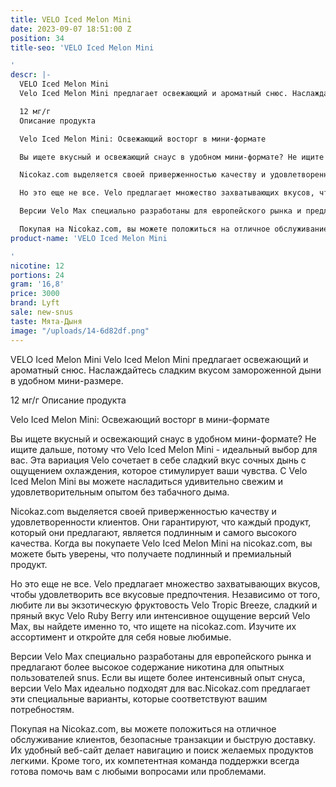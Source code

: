 ```yaml
---
title: VELO Iced Melon Mini
date: 2023-09-07 18:51:00 Z
position: 34
title-seo: 'VELO Iced Melon Mini

'
descr: |-
  VELO Iced Melon Mini
  Velo Iced Melon Mini предлагает освежающий и ароматный снюс. Наслаждайтесь сладким вкусом замороженной дыни в удобном мини-размере.

  12 мг/г
  Описание продукта

  Velo Iced Melon Mini: Освежающий восторг в мини-формате

  Вы ищете вкусный и освежающий снаус в удобном мини-формате? Не ищите дальше, потому что Velo Iced Melon Mini - идеальный выбор для вас. Эта вариация Velo сочетает в себе сладкий вкус сочных дынь с ощущением охлаждения, которое стимулирует ваши чувства. С Velo Iced Melon Mini вы можете насладиться удивительно свежим и удовлетворительным опытом без табачного дыма.

  Nicokaz.com выделяется своей приверженностью качеству и удовлетворенности клиентов. Они гарантируют, что каждый продукт, который они предлагают, является подлинным и самого высокого качества. Когда вы покупаете Velo Iced Melon Mini на nicokaz.com, вы можете быть уверены, что получаете подлинный и премиальный продукт.

  Но это еще не все. Velo предлагает множество захватывающих вкусов, чтобы удовлетворить все вкусовые предпочтения. Независимо от того, любите ли вы экзотическую фруктовость Velo Tropic Breeze, сладкий и пряный вкус Velo Ruby Berry или интенсивное ощущение версий Velo Max, вы найдете именно то, что ищете на nicokaz.com. Изучите их ассортимент и откройте для себя новые любимые.

  Версии Velo Max специально разработаны для европейского рынка и предлагают более высокое содержание никотина для опытных пользователей snus. Если вы ищете более интенсивный опыт снуса, версии Velo Max идеально подходят для вас.Nicokaz.com предлагает эти специальные варианты, которые соответствуют вашим потребностям.

  Покупая на Nicokaz.com, вы можете положиться на отличное обслуживание клиентов, безопасные транзакции и быструю доставку. Их удобный веб-сайт делает навигацию и поиск желаемых продуктов легкими. Кроме того, их компетентная команда поддержки всегда готова помочь вам с любыми вопросами или проблемами.
product-name: 'VELO Iced Melon Mini

'
nicotine: 12
portions: 24
gram: '16,8'
price: 3000
brand: Lyft
sale: new-snus
taste: Мята-Дыня
image: "/uploads/14-6d82df.png"
---
```


VELO Iced Melon Mini
Velo Iced Melon Mini предлагает освежающий и ароматный снюс. Наслаждайтесь сладким вкусом замороженной дыни в удобном мини-размере.

12 мг/г
Описание продукта

Velo Iced Melon Mini: Освежающий восторг в мини-формате

Вы ищете вкусный и освежающий снаус в удобном мини-формате? Не ищите дальше, потому что Velo Iced Melon Mini - идеальный выбор для вас. Эта вариация Velo сочетает в себе сладкий вкус сочных дынь с ощущением охлаждения, которое стимулирует ваши чувства. С Velo Iced Melon Mini вы можете насладиться удивительно свежим и удовлетворительным опытом без табачного дыма.

Nicokaz.com выделяется своей приверженностью качеству и удовлетворенности клиентов. Они гарантируют, что каждый продукт, который они предлагают, является подлинным и самого высокого качества. Когда вы покупаете Velo Iced Melon Mini на nicokaz.com, вы можете быть уверены, что получаете подлинный и премиальный продукт.

Но это еще не все. Velo предлагает множество захватывающих вкусов, чтобы удовлетворить все вкусовые предпочтения. Независимо от того, любите ли вы экзотическую фруктовость Velo Tropic Breeze, сладкий и пряный вкус Velo Ruby Berry или интенсивное ощущение версий Velo Max, вы найдете именно то, что ищете на nicokaz.com. Изучите их ассортимент и откройте для себя новые любимые.

Версии Velo Max специально разработаны для европейского рынка и предлагают более высокое содержание никотина для опытных пользователей snus. Если вы ищете более интенсивный опыт снуса, версии Velo Max идеально подходят для вас.Nicokaz.com предлагает эти специальные варианты, которые соответствуют вашим потребностям.

Покупая на Nicokaz.com, вы можете положиться на отличное обслуживание клиентов, безопасные транзакции и быструю доставку. Их удобный веб-сайт делает навигацию и поиск желаемых продуктов легкими. Кроме того, их компетентная команда поддержки всегда готова помочь вам с любыми вопросами или проблемами.